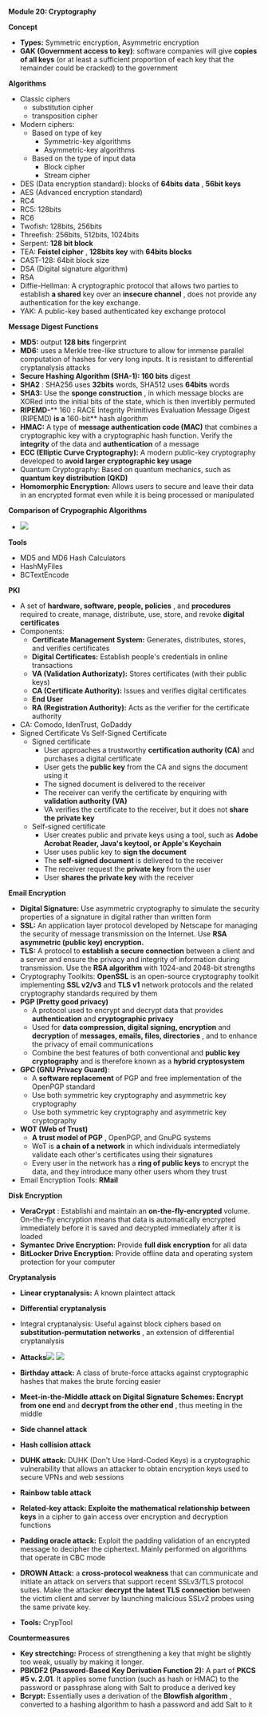 **Module 20: Cryptography**

**Concept**

- **Types:** Symmetric encryption, Asymmetric encryption
- **GAK (Government access to key)**: software companies will give **copies of all keys** (or at least a sufficient proportion of each key that the remainder could be cracked) to the government

**Algorithms**

- Classic ciphers
  - substitution cipher
  - transposition cipher
- Modern ciphers:
  - Based on type of key
    - Symmetric-key algorithms
    - Asymmetric-key algorithms
  - Based on the type of input data
    - Block cipher
    - Stream cipher
- DES (Data encryption standard): blocks of **64bits data** , **56bit keys**
- AES (Advanced encryption standard)
- RC4
- RC5: 128bits
- RC6
- Twofish: 128bits, 256bits
- Threefish: 256bits, 512bits, 1024bits
- Serpent: **128 bit block**
- TEA: **Feistel cipher** , **128bits key** with **64bits blocks**
- CAST-128: 64bit block size
- DSA (Digital signature algorithm)
- RSA
- Diffie-Hellman: A cryptographic protocol that allows two parties to establish **a shared** key over an **insecure channel** , does not provide any authentication for the key exchange.
- YAK: A public-key based authenticated key exchange protocol

**Message Digest Functions**

- **MD5:** output **128 bits** fingerprint
- **MD6:** uses a Merkle tree-like structure to allow for immense parallel computation of hashes for very long inputs. It is resistant to differential cryptanalysis attacks
- **Secure Hashing Algorithm (SHA-1): 160 bits** digest
- **SHA2** : SHA256 uses **32bits** words, SHA512 uses **64bits** words
- **SHA3:** Use the **sponge construction** , in which message blocks are XORed into the initial bits of the state, which is then invertibly permuted
- **RIPEMD-**** 160 **:** RACE Integrity Primitives Evaluation Message Digest (RIPEMD) **is a** 160-bit** hash algorithm
- **HMAC:** A type of **message authentication code (MAC)** that combines a cryptographic key with a cryptographic hash function. Verify the **integrity** of the data and **authentication** of a message
- **ECC (Elliptic Curve Cryptography):** A modern public-key cryptography developed to **avoid larger cryptographic key usage**
- Quantum Cryptography: Based on quantum mechanics, such as **quantum key distribution (QKD)**
- **Homomorphic Encryption:** Allows users to secure and leave their data in an encrypted format even while it is being processed or manipulated

**Comparison of Crypographic Algorithms**

- ![](RackMultipart20210422-4-jkq15v_html_de7352c887c085dd.png)

**Tools**

- MD5 and MD6 Hash Calculators
- HashMyFiles
- BCTextEncode

**PKI**

- A set of **hardware, software, people, policies** , and **procedures** required to create, manage, distribute, use, store, and revoke **digital certificates**
- Components:
  - **Certificate Management System:** Generates, distributes, stores, and verifies certificates
  - **Digital Certificates:** Establish people&#39;s credentials in online transactions
  - **VA (Validation Authorizaty):** Stores certificates (with their public keys)
  - **CA (Certificate Authority):** Issues and verifies digital certificates
  - **End User**
  - **RA (Registration Authority):** Acts as the verifier for the certificate authority
- CA: Comodo, IdenTrust, GoDaddy
- Signed Certificate Vs Self-Signed Certificate
  - Signed certificate
    - User approaches a trustworthy **certification authority (CA)** and purchases a digital certificate
    - User gets the **public key** from the CA and signs the document using it
    - The signed document is delivered to the receiver
    - The receiver can verify the certificate by enquiring with **validation authority (VA)**
    - VA verifies the certificate to the receiver, but it does not **share the private key**
  - Self-signed certificate
    - User creates public and private keys using a tool, such as **Adobe Acrobat Reader, Java&#39;s keytool, or Apple&#39;s Keychain**
    - User uses public key to **sign the document**
    - The **self-signed document** is delivered to the receiver
    - The receiver request the **private key** from the user
    - User **shares the private key** with the receiver

**Email Encryption**

- **Digital Signature:** Use asymmetric cryptography to simulate the security properties of a signature in digital rather than written form
- **SSL:** An application layer protocol developed by Netscape for managing the security of message transmission on the Internet. Use **RSA asymmetric (public key) encryption.**
- **TLS:** A protocol to **establish a secure connection** between a client and a server and ensure the privacy and integrity of information during transmission. Use the **RSA algorithm** with 1024-and 2048-bit strengths
- Cryptography Toolkits: **OpenSSL** is an open-source cryptography toolkit implementing **SSL v2/v3** and **TLS v1** network protocols and the related cryptography standards required by them
- **PGP (Pretty good privacy)**
  - A protocol used to encrypt and decrypt data that provides **authentication** and **cryptographic privacy**
  - Used for **data compression, digital signing, encryption** and **decryption** of **messages, emails, files, directories** , and to enhance the privacy of email communications
  - Combine the best features of both conventional and **public key cryptography** and is therefore known as a **hybrid cryptosystem**
- **GPC (GNU Privacy Guard)**:
  - A **software replacement** of PGP and free implementation of the OpenPGP standard
  - Use both symmetric key cryptography and asymmetric key cryptography
  - Use both symmetric key cryptography and asymmetric key cryptography
- **WOT (Web of Trust)**
  - **A trust model of PGP** , OpenPGP, and GnuPG systems
  - WoT is **a chain of a network** in which individuals intermediately validate each other&#39;s certificates using their signatures
  - Every user in the network has a **ring of public keys** to encrypt the data, and they introduce many other users whom they trust
- Email Encryption Tools: **RMail**

**Disk Encryption**

- **VeraCrypt** : Establishi and maintain an **on-the-fly-encrypted** volume. On-the-fly encryption means that data is automatically encrypted immediately before it is saved and decrypted immediately after it is loaded
- **Symantec Drive Encryption:** Provide **full disk encryption** for all data
- **BitLocker Drive Encryption:** Provide offline data and operating system protection for your computer

**Cryptanalysis**

- **Linear cryptanalysis:** A known plaintect attack
- **Differential cryptanalysis**
- Integral cryptanalysis: Useful against block ciphers based on **substitution-permutation networks** , an extension of differential cryptanalysis
- **Attacks**![](RackMultipart20210422-4-jkq15v_html_2f65feb70b290983.png) ![](RackMultipart20210422-4-jkq15v_html_9ab81a6285c64700.png)
- **Birthday attack:** A class of brute-force attacks against cryptographic hashes that makes the brute forcing easier
- **Meet-in-the-Middle attack on Digital Signature Schemes: Encrypt from one end** and **decrypt from the other end** , thus meeting in the middle

- **Side channel attack**
- **Hash collision attack**
- **DUHK attack:** DUHK (Don&#39;t Use Hard-Coded Keys) is a cryptographic vulnerability that allows an attacker to obtain encryption keys used to secure VPNs and web sessions
- **Rainbow table attack**
- **Related-key attack: Exploite the mathematical relationship between keys** in a cipher to gain access over encryption and decryption functions
- **Padding oracle attack:** Exploit the padding validation of an encrypted message to decipher the ciphertext. Mainly performed on algorithms that operate in CBC mode
- **DROWN Attack:** a **cross-protocol weakness** that can communicate and initiate an attack on servers that support recent SSLv3/TLS protocol suites. Make the attacker **decrypt the latest TLS connection** between the victim client and server by launching malicious SSLv2 probes using the same private key.
- **Tools:** CrypTool

**Countermeasures**

- **Key strectching:** Process of strengthening a key that might be slightly too weak, usually by making it longer.
- **PBKDF2 (Password-Based Key Derivation Function 2):** A part of **PKCS #5 v. 2.01**. It applies some function (such as hash or HMAC) to the password or passphrase along with Salt to produce a derived key
- **Bcrypt:** Essentially uses a derivation of the **Blowfish algorithm** , converted to a hashing algorithm to hash a password and add Salt to it
